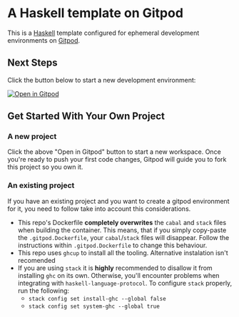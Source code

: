 # A Haskell template on Gitpod

This is a [Haskell](https://haskell.org/) template configured for ephemeral development environments on [Gitpod](https://www.gitpod.io/).

## Next Steps

Click the button below to start a new development environment:

[![Open in Gitpod](https://gitpod.io/button/open-in-gitpod.svg)](https://gitpod.io/#https://github.com/gitpod-io/template-haskell)

## Get Started With Your Own Project

### A new project

Click the above "Open in Gitpod" button to start a new workspace. Once you're ready to push your first code changes, Gitpod will guide you to fork this project so you own it.

### An existing project

If you have an existing project and you want to create a gitpod environment for it, you need to follow take into account this considerations.

- This repo's Dockerfile **completely overwrites** the `cabal` and `stack` files when building the container. This means, that if you simply copy-paste the `.gitpod.Dockerfile`, your `cabal`/`stack` files will disappear. Follow the instructions within `.gitpod.Dockerfile` to change this behaviour.
- This repo uses `ghcup` to install all the tooling. Alternative instalation isn't recomended
- If you are using `stack` it is **highly** recommended to disallow it from installing `ghc` on its own. Otherwise, you'll encounter problems when integrating with `haskell-language-protocol`. To configure `stack` properly, run the following:
  - `stack config set install-ghc --global false`
  - `stack config set system-ghc --global true`